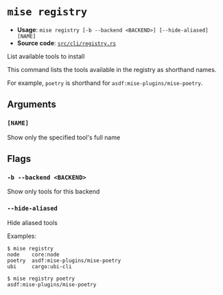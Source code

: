 # `mise registry`

- **Usage**: `mise registry [-b --backend <BACKEND>] [--hide-aliased] [NAME]`
- **Source code**: [`src/cli/registry.rs`](https://github.com/jdx/mise/blob/main/src/cli/registry.rs)

List available tools to install

This command lists the tools available in the registry as shorthand names.

For example, `poetry` is shorthand for `asdf:mise-plugins/mise-poetry`.

## Arguments

### `[NAME]`

Show only the specified tool's full name

## Flags

### `-b --backend <BACKEND>`

Show only tools for this backend

### `--hide-aliased`

Hide aliased tools

Examples:

```
$ mise registry
node    core:node
poetry  asdf:mise-plugins/mise-poetry
ubi     cargo:ubi-cli

$ mise registry poetry
asdf:mise-plugins/mise-poetry
```
